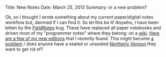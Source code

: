 Title: New Notes
Date: March 25, 2013
Summary: or a new problem?

Ok, so I thought I wrote something about my current paper/digital notes workflow 
but, damned if I can find it. So let this be it! Anywho, I have been bitten by 
the [FieldNotes][1] bug. These have replaced all paper notebooks and driven most 
of my "programmer notes" where they belong: on a [wiki][4]. [Here are a few of my new 
editions][2] that I recently found. This might become [a problem][3] / does anyone 
have a sealed or unsealed [Northerly Version][5] they want to get rid of?

[1]: http://fieldnotesbrand.com/
[2]: http://mlkshk.com/r/PHVT
[3]: http://www.wizards.com/Magic/TCG/Default.aspx
[4]: https://github.com/gollum/gollum
[5]: http://fieldnotesbrand.com/northerly/
